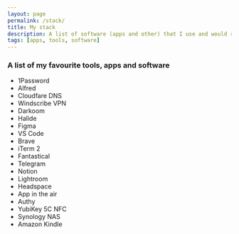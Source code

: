 ```yaml
---
layout: page
permalink: /stack/
title: My stack
description: A list of software (apps and other) that I use and would recommend to others
tags: [apps, tools, software]
---
```


### A list of my favourite tools, apps and software

- 1Password
- Alfred
- Cloudfare DNS
- Windscribe VPN
- Darkoom
- Halide
- Figma
- VS Code
- Brave
- iTerm 2
- Fantastical
- Telegram
- Notion
- Lightroom
- Headspace
- App in the air
- Authy
- YubiKey 5C NFC
- Synology NAS
- Amazon Kindle